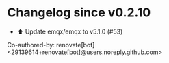 # Changelog since v0.2.10
- ⬆️ Update emqx/emqx to v5.1.0 (#53)

Co-authored-by: renovate[bot] <29139614+renovate[bot]@users.noreply.github.com> 
